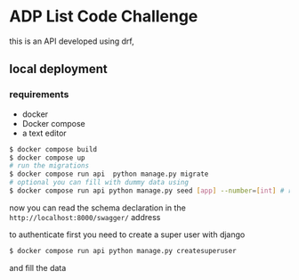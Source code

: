 # ADP List Code Challenge



this is an API developed using drf,

## local deployment

### requirements

- docker 
- Docker compose
- a text editor

```bash
$ docker compose build
$ docker compose up
# run the migrations 
$ docker compose run api  python manage.py migrate
# optional you can fill with dummy data using 
$ docker compose run api python manage.py seed [app] --number=[int] # replace [app] whit area, expertise, user, mentor, avaliability and [int] with any number
```

now you can read the schema declaration in the `http://localhost:8000/swagger/` address



to authenticate first you need to create a super user with django

```bash
$ docker compose run api python manage.py createsuperuser
```

and fill the data



